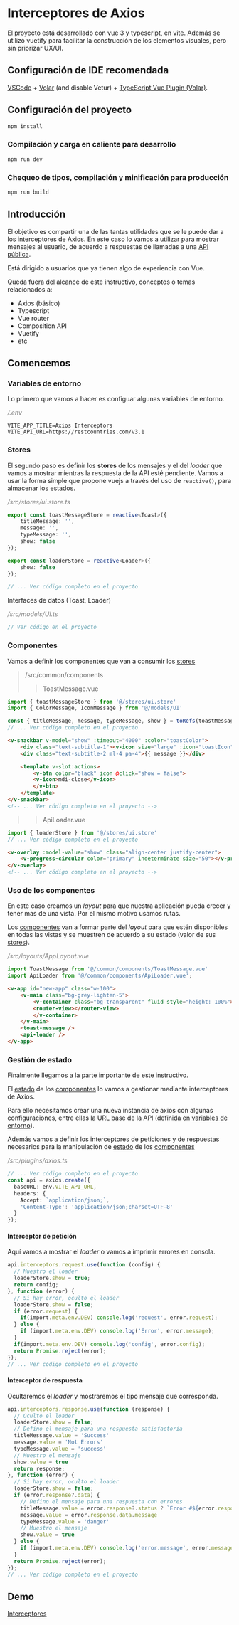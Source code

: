 # Interceptores de Axios

El proyecto está desarrollado con vue 3 y typescript, en vite. Además se utilizó vuetify para facilitar la construcción de los elementos visuales, pero sin priorizar UX/UI.

## Configuración de IDE recomendada

[VSCode](https://code.visualstudio.com/) + [Volar](https://marketplace.visualstudio.com/items?itemName=Vue.volar) (and disable Vetur) + [TypeScript Vue Plugin (Volar)](https://marketplace.visualstudio.com/items?itemName=Vue.vscode-typescript-vue-plugin).

## Configuración del proyecto

```sh
npm install
```

### Compilación y carga en caliente para desarrollo

```sh
npm run dev
```

### Chequeo de tipos, compilación y minificación para producción

```sh
npm run build
```

## Introducción

El objetivo es compartir una de las tantas utilidades que se le puede dar a los interceptores de Axios. 
En este caso lo vamos a utilizar para mostrar mensajes al usuario, de acuerdo a respuestas de llamadas a una [API pública](https://restcountries.com/).

Está dirigido a usuarios que ya tienen algo de experiencia con Vue.

Queda fuera del alcance de este instructivo, conceptos o temas relacionados a:
- Axios (básico)
- Typescript
- Vue router
- Composition API
- Vuetify
- etc

## Comencemos

### Variables de entorno

Lo primero que vamos a hacer es configuar algunas variables de entorno.
<p style="color: grey"><em>/.env</em></p>

```env
VITE_APP_TITLE=Axios Interceptors
VITE_API_URL=https://restcountries.com/v3.1
```
### Stores

El segundo paso es definir los **stores** de los mensajes y el del _loader_ que vamos a mostrar mientras la respuesta de la API esté pendiente.
Vamos a usar la forma simple que propone vuejs a través del uso de <code>reactive()</code>, para almacenar los estados.

<p style="color: grey"><em>/src/stores/ui.store.ts</em></p>

```ts
export const toastMessageStore = reactive<Toast>({
	titleMessage: '', 
	message: '', 
	typeMessage: '', 
	show: false
});

export const loaderStore = reactive<Loader>({
	show: false
});

// ... Ver código completo en el proyecto
```
Interfaces de datos (Toast, Loader) 
<p style="color: grey"><em>/src/models/UI.ts</em></p>

```js
// Ver código en el proyecto
```

### Componentes

Vamos a definir los componentes que van a consumir los [stores](#stores)

> /src/common/components
>> ToastMessage.vue <br>
```ts
import { toastMessageStore } from '@/stores/ui.store'
import { ColorMessage, IconMessage } from '@/models/UI'

const { titleMessage, message, typeMessage, show } = toRefs(toastMessageStore)
// ... Ver código completo en el proyecto
```
```html
<v-snackbar v-model="show" :timeout="4000" :color="toastColor">
    <div class="text-subtitle-1"><v-icon size="large" :icon="toastIcon" class="mr-2"> </v-icon>{{ titleMessage }}</div>
    <div class="text-subtitle-2 ml-4 pa-4">{{ message }}</div>

    <template v-slot:actions>
        <v-btn color="black" icon @click="show = false">
        <v-icon>mdi-close</v-icon>
        </v-btn>
    </template>
</v-snackbar>
<!-- ... Ver código completo en el proyecto -->
```
>> ApiLoader.vue
```ts
import { loaderStore } from '@/stores/ui.store'
// ... Ver código completo en el proyecto
```
```html
<v-overlay :model-value="show" class="align-center justify-center">
    <v-progress-circular color="primary" indeterminate size="50"></v-progress-circular>
</v-overlay>
<!-- ... Ver código completo en el proyecto -->
```

### Uso de los componentes

En este caso creamos un _layout_ para que nuestra aplicación pueda crecer y tener mas de una vista. Por el mismo motivo usamos rutas.

Los [componentes](#componentes) van a formar parte del _layout_ para que estén disponibles en todas las vistas y se muestren de acuerdo a su estado (valor de sus [stores](#stores)).

<p style="color: grey"><em>/src/layouts/AppLayout.vue</em></p>

```ts 
import ToastMessage from '@/common/components/ToastMessage.vue'
import ApiLoader from '@/common/components/ApiLoader.vue';
```
```html
<v-app id="new-app" class="w-100">
    <v-main class="bg-grey-lighten-5">
        <v-container class="bg-transparent" fluid style="height: 100%">
        <router-view></router-view>
        </v-container>
    </v-main>
    <toast-message />
    <api-loader />
</v-app>
```

### Gestión de estado

Finalmente llegamos a la parte importante de este instructivo.

El [estado](#stores) de los [componentes](#componentes) lo vamos a gestionar mediante interceptores de Axios.

Para ello necesitamos crear una nueva instancia de axios con algunas configuraciones, entre ellas la URL base de la API (definida en [variables de entorno](#variables-de-entorno)).

Además vamos a definir los interceptores de peticiones y de respuestas necesarios para la manipulación de [estado](#stores) de los [componentes](#componentes)

<p style="color: grey"><em>/src/plugins/axios.ts</em></p>

```ts
// ... Ver código completo en el proyecto
const api = axios.create({
  baseURL: env.VITE_API_URL,
  headers: {
    Accept: `application/json;`,
    'Content-Type': 'application/json;charset=UTF-8'
  }
});
```
#### Interceptor de petición

Aquí vamos a mostrar el _loader_ o vamos a imprimir errores en consola.

```ts
api.interceptors.request.use(function (config) { 
  // Muestro el loader
  loaderStore.show = true;
  return config;
}, function (error) {
  // Si hay error, oculto el loader
  loaderStore.show = false;
  if (error.request) {
    if(import.meta.env.DEV) console.log('request', error.request);
  } else {
    if (import.meta.env.DEV) console.log('Error', error.message);
  }
  if(import.meta.env.DEV) console.log('config', error.config);
  return Promise.reject(error);
});
// ... Ver código completo en el proyecto
```

#### Interceptor de respuesta

Ocultaremos el _loader_ y mostraremos el tipo mensaje que corresponda.

```ts
api.interceptors.response.use(function (response) {
  // Oculto el loader
  loaderStore.show = false;
  // Defino el mensaje para una respuesta satisfactoria
  titleMessage.value = 'Success'
  message.value = 'Not Errors'
  typeMessage.value = 'success'
  // Muestro el mensaje
  show.value = true
  return response;
}, function (error) {
  // Si hay error, oculto el loader
  loaderStore.show = false;
  if (error.response?.data) {
    // Defino el mensaje para una respuesta con errores
    titleMessage.value = error.response?.status ? `Error #${error.response.status}` : ''
    message.value = error.response.data.message
    typeMessage.value = 'danger'
    // Muestro el mensaje
    show.value = true
  } else {
    if (import.meta.env.DEV) console.log('error.message', error.message);
  }
  return Promise.reject(error);
});
// ... Ver código completo en el proyecto
```

## Demo
[Interceptores](https://federicoromani.github.io/axios-interceptors-dist/)
